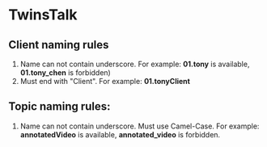 # TwinsTalk

## Client naming rules
1. Name can not contain underscore. For example: **01.tony** is available, **01.tony_chen** is forbidden)
2. Must end with "Client". For example: **01.tonyClient**

## Topic naming rules:
1. Name can not contain underscore. Must use Camel-Case. For example: **annotatedVideo** is available, **annotated_video** is forbidden.